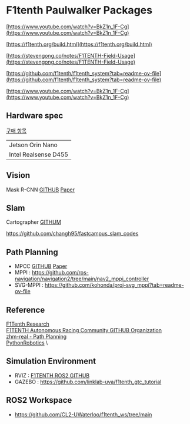 # F1tenth Paulwalker Packages

[https://www.youtube.com/watch?v=BkZ1n_1F-Cg](https://www.youtube.com/watch?v=BkZ1n_1F-Cg)

[https://f1tenth.org/build.html](https://f1tenth.org/build.html)

[https://stevengong.co/notes/F1TENTH-Field-Usage](https://stevengong.co/notes/F1TENTH-Field-Usage)

[https://github.com/f1tenth/f1tenth_system?tab=readme-ov-file](https://github.com/f1tenth/f1tenth_system?tab=readme-ov-file)

[https://www.youtube.com/watch?v=BkZ1n_1F-Cg](https://www.youtube.com/watch?v=BkZ1n_1F-Cg)

## Hardware spec

[구매 항목](https://www.notion.so/0e17647f92db462cb51d649def454c80?pvs=4)

||
|---|
|Jetson Orin Nano|
|Intel Realsense D455|

## Vision

Mask R-CNN [GITHUB](https://github.com/facebookresearch/detectron) [Paper](https://arxiv.org/pdf/1703.06870.pdf)

## Slam

Cartographer [GITHUM](https://github.com/cartographer-project/cartographer?tab=readme-ov-file)

https://github.com/changh95/fastcampus_slam_codes

## Path Planning

- MPCC [GITHUB](https://github.com/alexliniger/MPCC) [Paper](https://arxiv.org/pdf/1711.07300.pdf)
- MPPI : https://github.com/ros-navigation/navigation2/tree/main/nav2_mppi_controller
- SVG-MPPI : https://github.com/kohonda/proj-svg_mppi?tab=readme-ov-file

## Reference

[F1Tenth Research](https://f1tenth.org/research.html) \
[F1TENTH Autonomous Racing Community GITHUB Organization](https://github.com/f1tenth) \
[zhm-real - Path Planning](https://github.com/JohannesBetz/PathPlanning) \
[PythonRobotics](https://github.com/AtsushiSakai/PythonRobotics) \

## Simulation Environment

- RVIZ : [F1TENTH ROS2 GITHUB](https://github.com/f1tenth/f1tenth_gym_ros)
- GAZEBO : https://github.com/linklab-uva/f1tenth_gtc_tutorial

## ROS2 Workspace

- https://github.com/CL2-UWaterloo/f1tenth_ws/tree/main

